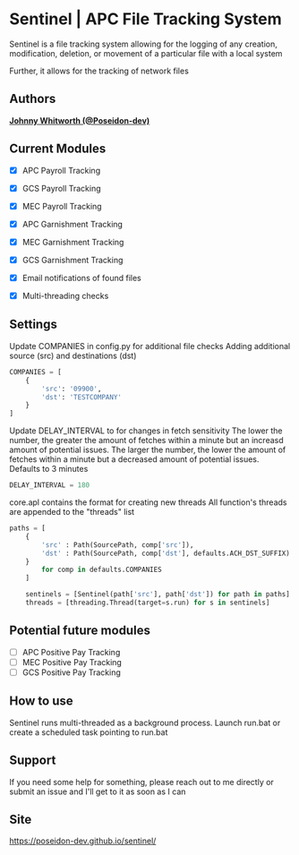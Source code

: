 # Sentinel | APC File Tracking System

Sentinel is a file tracking system allowing for the logging of any creation, modification, deletion, or movement of a particular file
with a local system 

Further, it allows for the tracking of network files

## Authors

**[Johnny Whitworth (@Poseidon-dev)](https://github.com/poseidon-dev)** 

## Current Modules

- [x] APC Payroll Tracking
- [x] GCS Payroll Tracking  
- [x] MEC Payroll Tracking 
- [x] APC Garnishment Tracking 
- [x] MEC Garnishment Tracking 
- [x] GCS Garnishment Tracking 
- [x] Email notifications of found files
- [x] Multi-threading checks  


## Settings

Update COMPANIES in config.py for additional file checks
Adding additional source (src) and destinations (dst)
```python
COMPANIES = [
    {
        'src': '09900', 
        'dst': 'TESTCOMPANY'
    }
]
```

Update DELAY_INTERVAL to for changes in fetch sensitivity
The lower the number, the greater the amount of fetches within a minute but
an increasd amount of potential issues. 
The larger the number, the lower the amount of fetches within a minute but 
a decreased amount of potential issues.
Defaults to 3 minutes
```python
DELAY_INTERVAL = 180
```

core.apl contains the format for creating new threads 
All function's threads are appended to the "threads" list
```python
paths = [
    {
        'src' : Path(SourcePath, comp['src']),
        'dst' : Path(SourcePath, comp['dst'], defaults.ACH_DST_SUFFIX)
    }
        for comp in defaults.COMPANIES
    ]

    sentinels = [Sentinel(path['src'], path['dst']) for path in paths]
    threads = [threading.Thread(target=s.run) for s in sentinels]
```


## Potential future modules
- [ ] APC Positive Pay Tracking 
- [ ] MEC Positive Pay Tracking 
- [ ] GCS Positive Pay Tracking 

## How to use

Sentinel runs multi-threaded as a background process. Launch run.bat or create a scheduled task pointing to run.bat

## Support

If you need some help for something, please reach out to me directly or submit an issue and I'll get to it as soon as I can

## Site

https://poseidon-dev.github.io/sentinel/
